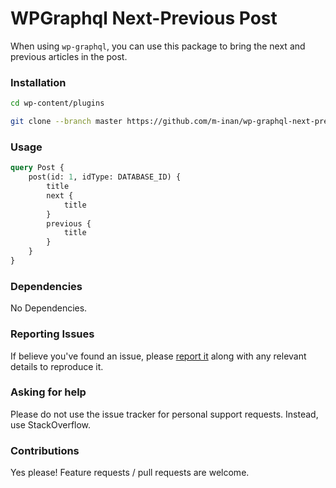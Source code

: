 # WPGraphql Next-Previous Post

When using `wp-graphql`, you can use this package to bring the next and previous articles in the post.

### Installation

```sh
cd wp-content/plugins

git clone --branch master https://github.com/m-inan/wp-graphql-next-previous-post.git
```

### Usage

```graphql
query Post {
    post(id: 1, idType: DATABASE_ID) {
        title
        next {
            title
        }
        previous {
            title
        }
    }
}
```

### Dependencies

No Dependencies.

### Reporting Issues

If believe you've found an issue, please [report it](https://github.com/m-inan/wp-graphql-next-previous-post/issues) along with any relevant details to reproduce it.

### Asking for help

Please do not use the issue tracker for personal support requests. Instead, use StackOverflow.

### Contributions

Yes please! Feature requests / pull requests are welcome.
